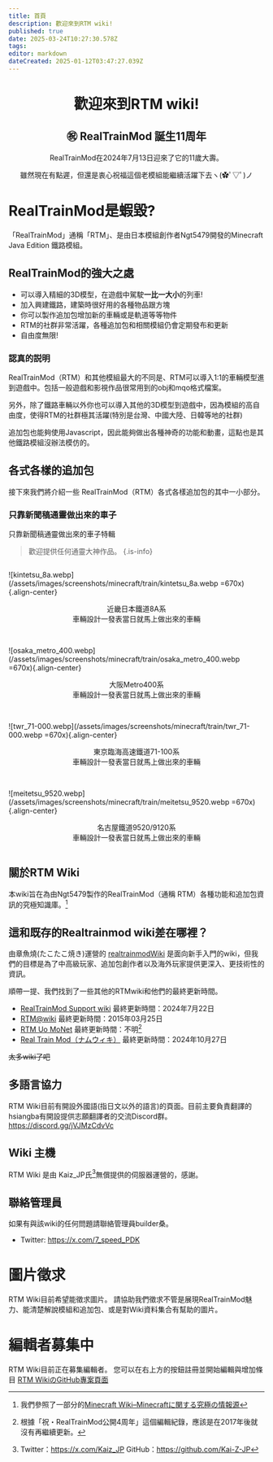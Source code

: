 ```yaml
---
title: 首頁
description: 歡迎來到RTM wiki!
published: true
date: 2025-03-24T10:27:30.578Z
tags: 
editor: markdown
dateCreated: 2025-01-12T03:47:27.039Z
---
```


<h1 style="text-align:center">歡迎來到RTM wiki!</h1>

<h2 style="text-align:center">㊗ RealTrainMod 誕生11周年</h2>

<p style="text-align:center">
  RealTrainMod在2024年7月13日迎來了它的11歲大壽。
<p style="text-align:center">
  雖然現在有點遲，但還是衷心祝福這個老模組能繼續活躍下去ヽ(✿ﾟ▽ﾟ)ノ

<!--
memo：到時候日文頁面會多一張相關圖片在這裡
-->

<!--
<blockquote class="twitter-tweet" data-media-max-width="800" data-lang="ja" data-dnt="true"><p lang="ja" dir="ltr"><a href="https://twitter.com/hashtag/RealTrainMod?src=hash&amp;ref_src=twsrc%5Etfw">#RealTrainMod</a> <a href="https://twitter.com/hashtag/Minecraft?src=hash&amp;ref_src=twsrc%5Etfw">#Minecraft</a> <br><br>あなたの街にも<br>自動車、走らせませんか？<br><br>レイアウトデータをUploadしました。<br>HojyoLayoutPack_『NPCCars_HTDemo』 <a href="https://t.co/Ya1LQQHKsP">https://t.co/Ya1LQQHKsP</a><br><br>RTM/H10BM/NPCCarsほか、<br>いくつかの前提Modが必要です。<br><br>（リプライで続く） <a href="https://t.co/QVpI5hywtz">pic.twitter.com/QVpI5hywtz</a></p>&mdash; 宝条みちる@Minecraft (@hojyo_minecraft) <a href="https://twitter.com/hojyo_minecraft/status/1789626066098942406?ref_src=twsrc%5Etfw">2024年5月12日</a></blockquote>
-->
          
# RealTrainMod是蝦毀?

「RealTrainMod」通稱「RTM」、是由日本模組創作者Ngt5479開發的Minecraft Java Edition 鐵路模組。



## RealTrainMod的強大之處
- 可以導入精細的3D模型，在遊戲中駕駛**一比一大小**的列車!
- 加入興建鐵路，建築時很好用的各種物品跟方塊
- 你可以製作追加包增加新的車輛或是軌道等等物件
- RTM的社群非常活躍，各種追加包和相關模組仍會定期發布和更新
- 自由度無限!

### 認真的説明
RealTrainMod（RTM）和其他模組最大的不同是、RTM可以導入1:1的車輛模型進到遊戲中。包括一般遊戲和影視作品很常用到的obj和mqo格式檔案。

另外，除了鐵路車輛以外你也可以導入其他的3D模型到遊戲中，因為模組的高自由度，使得RTM的社群極其活躍(特別是台灣、中國大陸、日韓等地的社群)

追加包也能夠使用Javascript，因此能夠做出各種神奇的功能和動畫，這點也是其他鐵路模組沒辦法模仿的。


## 各式各樣的追加包
接下來我們將介紹一些 RealTrainMod（RTM）各式各樣追加包的其中一小部分。
<!--
<blockquote class="twitter-tweet" data-conversation="none" data-lang="ja" data-dnt="true" data-theme="dark"><p lang="ja" dir="ltr">こちらのほうはソリオと比べて、なんだか少しいかめしい見た目になったような気がします……姉妹車なので、そう大きくは変わらないのですが。エンブレム効果でしょうか？ <a href="https://t.co/0AiJqQtqsy">pic.twitter.com/0AiJqQtqsy</a></p>&mdash; 宝条みちる@Minecraft (@hojyo_minecraft) <a href="https://twitter.com/hojyo_minecraft/status/1868287778649485411?ref_src=twsrc%5Etfw">2024年12月15日</a></blockquote>
-->

### 只靠新聞稿通靈做出來的車子
只靠新聞稿通靈做出來的車子特輯
> 歡迎提供任何通靈大神作品。
{.is-info}
<div style="
            display: flex;
            flex-wrap: wrap;
            justify-content: center;
            align-items: center;
            gap: 16px;
            ">
  <div>
    
  ![kintetsu_8a.webp](/assets/images/screenshots/minecraft/train/kintetsu_8a.webp =670x){.align-center}
  <p style="text-align:center">近畿日本鐵道8A系<br>車輛設計一發表當日就馬上做出來的車輛</p>
  </div>

  <div>
    
  ![osaka_metro_400.webp](/assets/images/screenshots/minecraft/train/osaka_metro_400.webp =670x){.align-center}
  <p style="text-align:center">大阪Metro400系<br>車輛設計一發表當日就馬上做出來的車輛</p>
  </div>

  <div>
    
  ![twr_71-000.webp](/assets/images/screenshots/minecraft/train/twr_71-000.webp =670x){.align-center}
  <p style="text-align:center">東京臨海高速鐵道71-100系<br>車輛設計一發表當日就馬上做出來的車輛</p>
  </div>

  <div>
    
  ![meitetsu_9520.webp](/assets/images/screenshots/minecraft/train/meitetsu_9520.webp =670x){.align-center}
  <p style="text-align:center">名古屋鐵道9520/9120系<br>車輛設計一發表當日就馬上做出來的車輛</p>
    
    
  </div>
</div>

## 關於RTM Wiki

本wiki旨在為由Ngt5479製作的RealTrainMod（通稱 RTM）各種功能和追加包資訊的究極知識庫。[^1]

## 這和既存的Realtrainmod wiki差在哪裡？

由章魚燒(たこたこ焼き)運營的 <a href="https://gamerch.com/realtrainmod/" target="_blank">realtrainmodWiki</a> 是面向新手入門的wiki，但我們的目標是為了中高級玩家、追加包創作者以及海外玩家提供更深入、更技術性的資訊。

順帶一提、我們找到了一些其他的RTMwiki和他們的最終更新時間。

* <a href="https://wikiwiki.jp/rtm-sub/" target="_blank">RealTrainMod Support wiki</a> 最終更新時間：2024年7月22日
* <a href="https://w.atwiki.jp/ngtmods/" target="_blank">RTM@wiki</a> 最終更新時間：2015年03月25日
* <a href="http://rtm-uo-monet.wikidot.com/" target="_blank">RTM Uo MoNet</a> 最終更新時間：不明[^2]
* <a href="https://namu.wiki/w/Real%20Train%20Mod" target="_blank">Real Train Mod（ナムウィキ）</a> 最終更新時間：2024年10月27日

~~太多wiki了吧~~

## 多語言協力
RTM Wiki目前有開設外國語(指日文以外的語言)的頁面。目前主要負責翻譯的hsiangba有開設提供志願翻譯者的交流Discord群。
https://discord.gg/jVJMzCdvVc

## Wiki 主機
RTM Wiki 是由 Kaiz_JP氏[^3]無償提供的伺服器運營的，感謝。

## 聯絡管理員
如果有與該wiki的任何問題請聯絡管理員builder桑。
- Twitter: https://x.com/7_speed_PDK

# 圖片徵求
RTM Wiki目前希望能徵求圖片。
請協助我們徵求不管是展現RealTrainMod魅力、能清楚解說模組和追加包、或是對Wiki資料集合有幫助的圖片。

# 編輯者募集中
RTM Wiki目前正在募集編輯者。
您可以在右上方的按鈕註冊並開始編輯與增加條目
[RTM WikiのGitHub專案頁面](https://github.com/Builder256/RTM-Wiki) 

[^1]:我們參照了一部分的[Minecraft Wiki–Minecraftに関する究極の情報源](https://ja.minecraft.wiki/)
[^2]:根據「祝・RealTrainMod公開4周年」這個編輯紀錄，應該是在2017年後就沒有再繼續更新。
[^3]:Twitter：https://x.com/Kaiz_JP
GitHub：https://github.com/Kai-Z-JP




